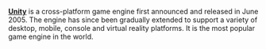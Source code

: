 [**Unity**](https://unity.com/) is a cross-platform game engine first announced and released in June 2005. The engine has since been gradually extended to support a variety of desktop, mobile, console and virtual reality platforms. It is the most popular game engine in the world.
